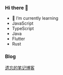 ### Hi there 👋

<!--
**crtxr1998/crtxr1998** is a ✨ _special_ ✨ repository because its `README.md` (this file) appears on your GitHub profile.

Here are some ideas to get you started:

- 🔭 I’m currently working on ...
- 🌱 I’m currently learning ...
- 👯 I’m looking to collaborate on ...
- 🤔 I’m looking for help with ...
- 💬 Ask me about ...
- 📫 How to reach me: ...
- 😄 Pronouns: ...
- ⚡ Fun fact: ...
-->
- 🌱 I’m currently learning
- JavaScript
- TypeScript
- Java
- Flutter
- Rust



### Blog
[遗忘的笔记博客](https://blog-topaz-seven.vercel.app/)

